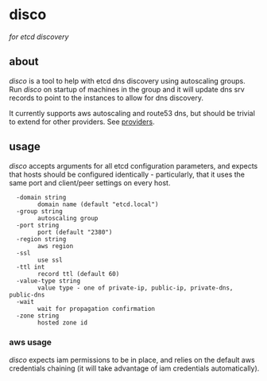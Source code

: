 # disco

_for etcd discovery_

## about

_disco_ is a tool to help with etcd dns discovery using autoscaling groups. Run _disco_ on startup of machines in the group and it will update dns srv records to point to the instances to allow for dns discovery.

It currently supports aws autoscaling and route53 dns, but should be trivial to extend for other providers. See [providers](disco/provider.go).

## usage

_disco_ accepts arguments for all etcd configuration parameters, and expects that hosts should be configured identically - particularly, that it uses the same port and client/peer settings on every host.

```
  -domain string
        domain name (default "etcd.local")
  -group string
        autoscaling group
  -port string
        port (default "2380")
  -region string
        aws region
  -ssl
        use ssl
  -ttl int
        record ttl (default 60)
  -value-type string
        value type - one of private-ip, public-ip, private-dns, public-dns
  -wait
        wait for propagation confirmation
  -zone string
        hosted zone id
```

### aws usage

_disco_ expects iam permissions to be in place, and relies on the default aws credentials chaining (it will take advantage of iam credentials automatically).
